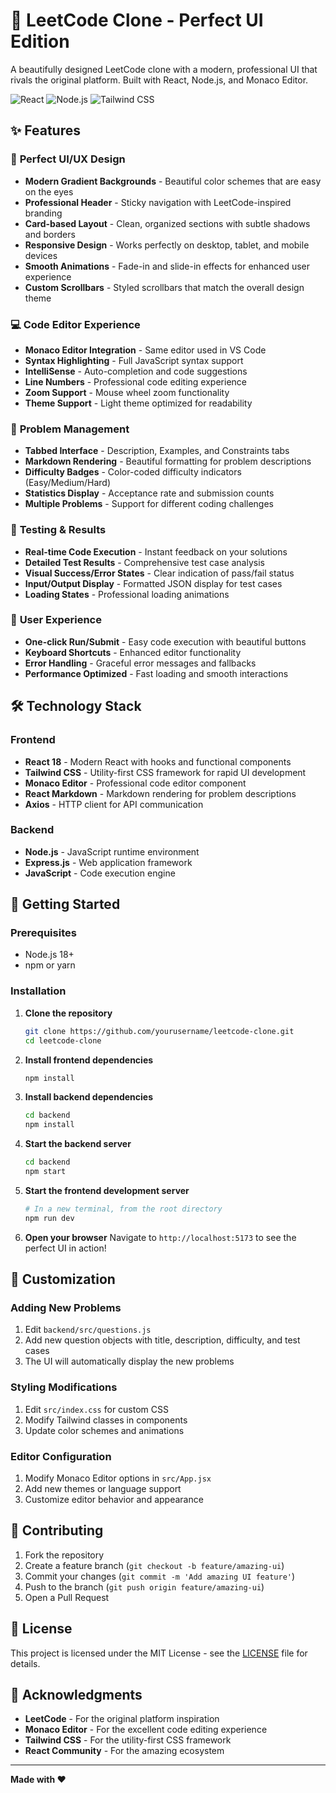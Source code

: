 # 🚀 LeetCode Clone - Perfect UI Edition

A beautifully designed LeetCode clone with a modern, professional UI that rivals the original platform. Built with React, Node.js, and Monaco Editor.


![React](https://img.shields.io/badge/React-18.2.0-blue?style=for-the-badge&logo=react)
![Node.js](https://img.shields.io/badge/Node.js-18+-green?style=for-the-badge&logo=node.js)
![Tailwind CSS](https://img.shields.io/badge/Tailwind-CSS-38B2AC?style=for-the-badge&logo=tailwind-css)

## ✨ Features

### 🎨 **Perfect UI/UX Design**

- **Modern Gradient Backgrounds** - Beautiful color schemes that are easy on the eyes
- **Professional Header** - Sticky navigation with LeetCode-inspired branding
- **Card-based Layout** - Clean, organized sections with subtle shadows and borders
- **Responsive Design** - Works perfectly on desktop, tablet, and mobile devices
- **Smooth Animations** - Fade-in and slide-in effects for enhanced user experience
- **Custom Scrollbars** - Styled scrollbars that match the overall design theme

### 💻 **Code Editor Experience**

- **Monaco Editor Integration** - Same editor used in VS Code
- **Syntax Highlighting** - Full JavaScript syntax support
- **IntelliSense** - Auto-completion and code suggestions
- **Line Numbers** - Professional code editing experience
- **Zoom Support** - Mouse wheel zoom functionality
- **Theme Support** - Light theme optimized for readability

### 📝 **Problem Management**

- **Tabbed Interface** - Description, Examples, and Constraints tabs
- **Markdown Rendering** - Beautiful formatting for problem descriptions
- **Difficulty Badges** - Color-coded difficulty indicators (Easy/Medium/Hard)
- **Statistics Display** - Acceptance rate and submission counts
- **Multiple Problems** - Support for different coding challenges

### 🧪 **Testing & Results**

- **Real-time Code Execution** - Instant feedback on your solutions
- **Detailed Test Results** - Comprehensive test case analysis
- **Visual Success/Error States** - Clear indication of pass/fail status
- **Input/Output Display** - Formatted JSON display for test cases
- **Loading States** - Professional loading animations

### 🎯 **User Experience**

- **One-click Run/Submit** - Easy code execution with beautiful buttons
- **Keyboard Shortcuts** - Enhanced editor functionality
- **Error Handling** - Graceful error messages and fallbacks
- **Performance Optimized** - Fast loading and smooth interactions

## 🛠️ Technology Stack

### Frontend

- **React 18** - Modern React with hooks and functional components
- **Tailwind CSS** - Utility-first CSS framework for rapid UI development
- **Monaco Editor** - Professional code editor component
- **React Markdown** - Markdown rendering for problem descriptions
- **Axios** - HTTP client for API communication

### Backend

- **Node.js** - JavaScript runtime environment
- **Express.js** - Web application framework
- **JavaScript** - Code execution engine

## 🚀 Getting Started

### Prerequisites

- Node.js 18+
- npm or yarn

### Installation

1. **Clone the repository**

   ```bash
   git clone https://github.com/yourusername/leetcode-clone.git
   cd leetcode-clone
   ```

2. **Install frontend dependencies**

   ```bash
   npm install
   ```

3. **Install backend dependencies**

   ```bash
   cd backend
   npm install
   ```

4. **Start the backend server**

   ```bash
   cd backend
   npm start
   ```

5. **Start the frontend development server**

   ```bash
   # In a new terminal, from the root directory
   npm run dev
   ```

6. **Open your browser**
   Navigate to `http://localhost:5173` to see the perfect UI in action!


## 🔧 Customization

### Adding New Problems

1. Edit `backend/src/questions.js`
2. Add new question objects with title, description, difficulty, and test cases
3. The UI will automatically display the new problems

### Styling Modifications

1. Edit `src/index.css` for custom CSS
2. Modify Tailwind classes in components
3. Update color schemes and animations

### Editor Configuration

1. Modify Monaco Editor options in `src/App.jsx`
2. Add new themes or language support
3. Customize editor behavior and appearance



## 🤝 Contributing

1. Fork the repository
2. Create a feature branch (`git checkout -b feature/amazing-ui`)
3. Commit your changes (`git commit -m 'Add amazing UI feature'`)
4. Push to the branch (`git push origin feature/amazing-ui`)
5. Open a Pull Request

## 📄 License

This project is licensed under the MIT License - see the [LICENSE](LICENSE) file for details.

## 🙏 Acknowledgments

- **LeetCode** - For the original platform inspiration
- **Monaco Editor** - For the excellent code editing experience
- **Tailwind CSS** - For the utility-first CSS framework
- **React Community** - For the amazing ecosystem

---

**Made with ❤️**
